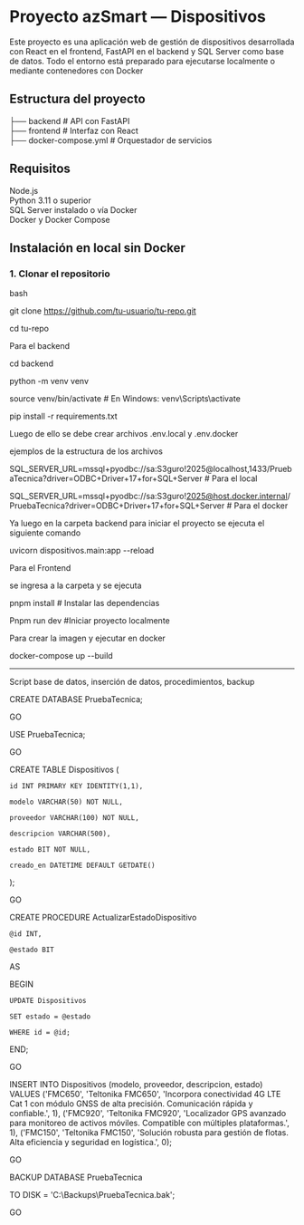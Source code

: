 # Proyecto azSmart — Dispositivos

Este proyecto es una aplicación web de gestión de dispositivos desarrollada con React en el frontend, FastAPI en el backend y SQL Server como base de datos. Todo el entorno está preparado para ejecutarse localmente o mediante contenedores con Docker

## Estructura del proyecto

├── backend                # API con FastAPI  
├── frontend               # Interfaz con React  
├── docker-compose.yml     # Orquestador de servicios  

## Requisitos

Node.js  
Python 3.11 o superior  
SQL Server instalado o vía Docker  
Docker y Docker Compose  

## Instalación en local sin Docker

### 1. Clonar el repositorio

bash

git clone https://github.com/tu-usuario/tu-repo.git

cd tu-repo


Para el backend

cd backend

python -m venv venv

source venv/bin/activate     # En Windows: venv\Scripts\activate

pip install -r requirements.txt


Luego de ello se debe crear archivos .env.local y .env.docker 

ejemplos de la estructura de los archivos

SQL_SERVER_URL=mssql+pyodbc://sa:S3guro!2025@localhost,1433/PruebaTecnica?driver=ODBC+Driver+17+for+SQL+Server # Para el local 

SQL_SERVER_URL=mssql+pyodbc://sa:S3guro!2025@host.docker.internal/PruebaTecnica?driver=ODBC+Driver+17+for+SQL+Server # Para el docker


Ya luego en la carpeta backend para iniciar el proyecto se ejecuta el siguiente comando

uvicorn dispositivos.main:app --reload



Para el Frontend

se ingresa a la carpeta y se ejecuta 

pnpm install # Instalar las dependencias

Pnpm run dev #Iniciar proyecto localmente 

Para crear la imagen y ejecutar en docker

docker-compose up --build


-----------------------------------------------------------------------------------------------------------------------------------------------------------------------------


Script base de datos, inserción de datos, procedimientos, backup

CREATE DATABASE PruebaTecnica;

GO

USE PruebaTecnica;

GO


CREATE TABLE Dispositivos (

    id INT PRIMARY KEY IDENTITY(1,1),
    
    modelo VARCHAR(50) NOT NULL,
    
    proveedor VARCHAR(100) NOT NULL,
    
    descripcion VARCHAR(500),
    
    estado BIT NOT NULL,
    
    creado_en DATETIME DEFAULT GETDATE()
    
);

GO


CREATE PROCEDURE ActualizarEstadoDispositivo

    @id INT,
    
    @estado BIT
    
AS

BEGIN

    UPDATE Dispositivos
    
    SET estado = @estado
    
    WHERE id = @id;
    
END;

GO


INSERT INTO Dispositivos (modelo, proveedor, descripcion, estado) VALUES
('FMC650', 'Teltonika FMC650', 'Incorpora conectividad 4G LTE Cat 1 con módulo GNSS de alta precisión. Comunicación rápida y confiable.', 1),
('FMC920', 'Teltonika FMC920', 'Localizador GPS avanzado para monitoreo de activos móviles. Compatible con múltiples plataformas.', 1),
('FMC150', 'Teltonika FMC150', 'Solución robusta para gestión de flotas. Alta eficiencia y seguridad en logística.', 0);

GO


BACKUP DATABASE PruebaTecnica

TO DISK = 'C:\Backups\PruebaTecnica.bak';

GO






